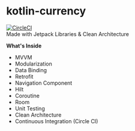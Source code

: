 # kotlin-currency

[![CircleCI](https://circleci.com/gh/jonathandarwin/kotlin-currency.svg?style=shield&circle-token=6a2079f2d0b00c01ffb633e98018148150e91753)](https://app.circleci.com/pipelines/github/jonathandarwin/kotlin-currency)
<br />
Made with Jetpack Libraries &amp; Clean Architecture

<b>What's Inside</b>
<ul>
  <li>MVVM</li>
  <li>Modularization</li>
  <li>Data Binding</li>
  <li>Retrofit</li>
  <li>Navigation Component</li>
  <li>Hilt</li>
  <li>Coroutine</li>
  <li>Room</li>
  <li>Unit Testing</li>
  <li>Clean Architecture</li>
  <li>Continuous Integration (Circle CI)</li>
</ul>
